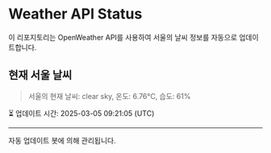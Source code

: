 
# Weather API Status

이 리포지토리는 OpenWeather API를 사용하여 서울의 날씨 정보를 자동으로 업데이트합니다.

## 현재 서울 날씨
> 서울의 현재 날씨: clear sky, 온도: 6.76°C, 습도: 61%

⏳ 업데이트 시간: 2025-03-05 09:21:05 (UTC)

---
자동 업데이트 봇에 의해 관리됩니다.
